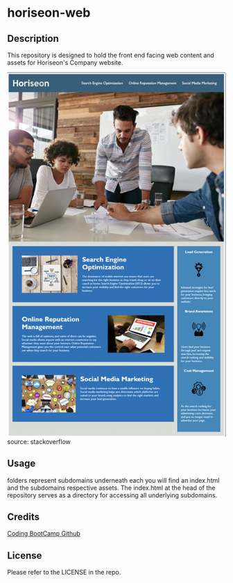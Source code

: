 # horiseon-web

## Description

This repository is designed to hold the front end facing web content and assets for Horiseon's Company website.

![Alt text](assets/images/horiseon-screenshot.jpg?raw=true "Horiseon frontpage") 
source: stackoverflow 


## Usage

folders represent subdomains underneath each you will find an index.html and the subdomains respective assets. 
The index.html at the head of the repository serves as a directory for accessing all underlying subdomains. 


## Credits

[Coding BootCamp Github](https://github.com/coding-boot-camp/urban-octo-telegram)

## License

Please refer to the LICENSE in the repo.
